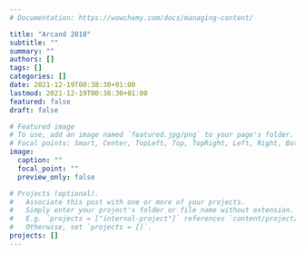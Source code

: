 ```yaml
---
# Documentation: https://wowchemy.com/docs/managing-content/

title: "Arcand 2018"
subtitle: ""
summary: ""
authors: []
tags: []
categories: []
date: 2021-12-19T00:38:30+01:00
lastmod: 2021-12-19T00:38:30+01:00
featured: false
draft: false

# Featured image
# To use, add an image named `featured.jpg/png` to your page's folder.
# Focal points: Smart, Center, TopLeft, Top, TopRight, Left, Right, BottomLeft, Bottom, BottomRight.
image:
  caption: ""
  focal_point: ""
  preview_only: false

# Projects (optional).
#   Associate this post with one or more of your projects.
#   Simply enter your project's folder or file name without extension.
#   E.g. `projects = ["internal-project"]` references `content/project/deep-learning/index.md`.
#   Otherwise, set `projects = []`.
projects: []
---
```

